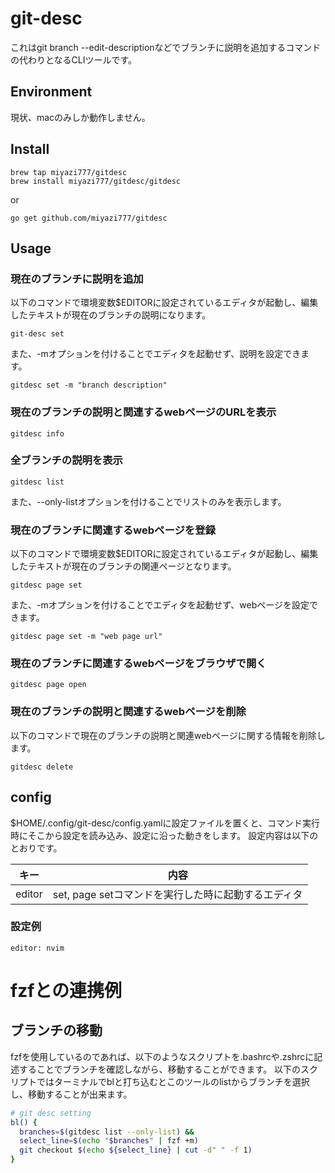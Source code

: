 # git-desc
これはgit branch --edit-descriptionなどでブランチに説明を追加するコマンドの代わりとなるCLIツールです。

## Environment
現状、macのみしか動作しません。

## Install
```
brew tap miyazi777/gitdesc
brew install miyazi777/gitdesc/gitdesc
```

or

```
go get github.com/miyazi777/gitdesc
```

## Usage
### 現在のブランチに説明を追加
以下のコマンドで環境変数$EDITORに設定されているエディタが起動し、編集したテキストが現在のブランチの説明になります。
```
git-desc set
```

また、-mオプションを付けることでエディタを起動せず、説明を設定できます。
```
gitdesc set -m "branch description"
```

### 現在のブランチの説明と関連するwebページのURLを表示
```
gitdesc info
```

### 全ブランチの説明を表示
```
gitdesc list
```

また、--only-listオプションを付けることでリストのみを表示します。

### 現在のブランチに関連するwebページを登録
以下のコマンドで環境変数$EDITORに設定されているエディタが起動し、編集したテキストが現在のブランチの関連ページとなります。
```
gitdesc page set
```

また、-mオプションを付けることでエディタを起動せず、webページを設定できます。
```
gitdesc page set -m "web page url"
```

### 現在のブランチに関連するwebページをブラウザで開く
```
gitdesc page open
```

### 現在のブランチの説明と関連するwebページを削除
以下のコマンドで現在のブランチの説明と関連webページに関する情報を削除します。
```
gitdesc delete
```

## config
$HOME/.config/git-desc/config.yamlに設定ファイルを置くと、コマンド実行時にそこから設定を読み込み、設定に沿った動きをします。
設定内容は以下のとおりです。

|キー|内容|
|---|---|
|editor|set, page setコマンドを実行した時に起動するエディタ|

### 設定例
```
editor: nvim
```

# fzfとの連携例
## ブランチの移動
fzfを使用しているのであれば、以下のようなスクリプトを.bashrcや.zshrcに記述することでブランチを確認しながら、移動することができます。
以下のスクリプトではターミナルでblと打ち込むとこのツールのlistからブランチを選択し、移動することが出来ます。

```zsh
# git desc setting
bl() {
  branches=$(gitdesc list --only-list) &&
  select_line=$(echo "$branches" | fzf +m)
  git checkout $(echo ${select_line} | cut -d" " -f 1)
}
```


